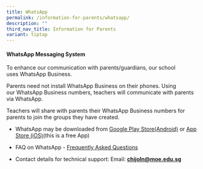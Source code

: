 ```yaml
---
title: WhatsApp
permalink: /information-for-parents/whatsapp/
description: ""
third_nav_title: Information for Parents
variant: tiptap
---
```

<h4><strong>WhatsApp Messaging System</strong></h4>
<p>To enhance our communication with parents/guardians, our school uses&nbsp;WhatsApp&nbsp;Business.</p>
<p>Parents need not install&nbsp;WhatsApp&nbsp;Business on their phones.
Using our&nbsp;WhatsApp&nbsp;Business numbers, teachers will communicate
with parents via&nbsp;WhatsApp.</p>
<p>Teachers will share with parents their&nbsp;WhatsApp&nbsp;Business numbers
for parents to join the groups they have created.&nbsp;</p>
<p></p>
<ul data-tight="true" class="tight">
<li>
<p>WhatsApp&nbsp;may be downloaded from <a href="https://play.google.com/store/apps/details?id=com.whatsapp&amp;hl=en_SG" rel="noopener nofollow" target="_blank">Google Play Store(Android)</a> or
<a href="https://apps.apple.com/sg/app/whatsapp-messenger/id310633997" rel="noopener nofollow" target="_blank">App Store (iOS)</a>(this is a free App)</p>
</li>
<li>
<p>FAQ on WhatsApp -&nbsp;<a href="https://www.tok-tok.me/faq.FAQ.html?pageId=FAQ" rel="noopener" target="_blank">Frequently Asked Questions</a>
</p>
</li>
<li>
<p>Contact details for technical support: Email:&nbsp;<strong><a href="mailto:services@hello-technology.com" rel="noopener noreferrer nofollow" target="">chijoln@moe.edu.sg</a></strong>
</p>
</li>
</ul>
<p></p>
<p></p>
<p></p>